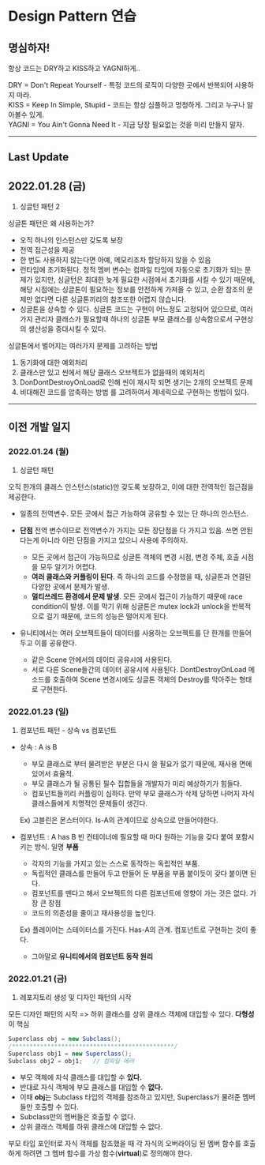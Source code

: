 # Design Pattern 연습

## 명심하자!
항상 코드는 DRY하고 KISS하고 YAGNI하게..

DRY = Don't Repeat Yourself     - 특정 코드의 로직이 다양한 곳에서 반복되어 사용하지 마라.\
KISS = Keep In Simple, Stupid   - 코드는 항상 심플하고 멍청하게. 그리고 누구나 알아볼수 있게.\
YAGNI = You Ain't Gonna Need It - 지금 당장 필요없는 것을 미리 만들지 말자.

---------------------------------------------------------------

## Last Update

## 2022.01.28 (금)

1. 싱글턴 패턴 2

싱글톤 패턴은 왜 사용하는가?

- 오직 하나의 인스턴스만 갖도록 보장
- 전역 접근성을 제공
- 한 번도 사용하지 않는다면 아예, 메모리조차 할당하지 않을 수 있음
- 런타임에 초기화된다. 정적 멤버 변수는 컴파일 타임에 자동으로 초기화가 되는 문제가 있지만, 싱글턴은 최대한 늦게 필요한 시점에서 초기화를 시킬 수 있기 때문에, 해당 시점에는 싱글톤이 필요하는 정보를 안전하게 가져올 수 있고, 순환 참조의 문제만 없다면 다른 싱글톤끼리의 참조또한 어렵지 않습니다.
- 싱글톤을 상속할 수 있다. 싱글톤 코드는 구현이 어느정도 고정되어 있으므로, 여러가지 관리자 클래스가 필요할때 하나의 싱글톤 부모 클래스를 상속함으로서 구현상의 생산성을 증대시킬 수 있다.


싱글톤에서 벌어지는 여러가지 문제를 고려하는 방법
1) 동기화에 대한 예외처리
2) 클래스만 있고 씬에서 해당 클래스 오브젝트가 없을때의 예외처리
3) DonDontDestroyOnLoad로 인해 씬이 재시작 되면 생기는 2개의 오브젝트 문제
4) 비대해진 코드를 압축하는 방법
를 고려하여서 제네릭으로 구현하는 방법이 있다.

------------------------------------------------------

## 이전 개발 일지

### 2022.01.24 (월)

1. 싱글턴 패턴

오직 한개의 클래스 인스턴스(static)만 갖도록 보장하고, 이에 대한 전역적인 접근점을 제공한다.
- 일종의 전역변수. 모든 곳에서 접근 가능하여 공유할 수 있는 단 하나의 인스턴스.

- **단점**
전역 변수이므로 전역변수가 가지는 모든 장단점을 다 가지고 있음. 쓰면 안된다는게 아니라 이런 단점을 가지고 있으니
사용에 주의하자.
	- 모든 곳에서 접근이 가능하므로 싱글톤 객체의 변경 시점, 변경 주체, 호출 시점을 모두 알기가 어렵다.
	- **여러 클래스와 커플링이 된다**. 즉 하나의 코드를 수정했을 때, 싱글톤과 연결된 다양한 곳에서 문제가 발생.
	- **멀티쓰레드 환경에서 문제 발생**. 모든 곳에서 접근이 가능하기 때문에 race condition이 발생. 이를 막기 위해 싱글톤은 mutex lock과 unlock을 반복적으로 걸기 때문에, 코드의 성능은 떨어지게 된다.

- 유니티에서는 여러 오브젝트들이 데이터를 사용하는 오브젝트를 단 한개를 만들어두고 이를 공유한다.

	- 같은 Scene 안에서의 데이터 공유시에 사용된다.
	- 서로 다른 Scene들간의 데이터 공유시에 사용된다. DontDestroyOnLoad 메소드를 호출하여 Scene 변경시에도 싱글톤 객체의 Destroy를 막아주는 형태로 구현한다.


### 2022.01.23 (일)

1. 컴포넌트 패턴 - 상속 vs 컴포넌트

- 상속 : A is B

	- 부모 클래스로 부터 물려받은 부분은 다시 쓸 필요가 없기 때문에, 재사용 면에 있어서 효율적.
	- 부모 클래스가 될 공통된 필수 집합들을 개발자가 미리 예상하기가 힘들다.
	- 컴포넌트들끼리 커플링이 심하다. 만약 부모 클래스가 삭제 당하면 나머지 자식 클래스들에게 치명적인 문제들이 생긴다.
	
	Ex) 고블린은 몬스터이다. Is-A의 관계이므로 상속으로 만들어야한다.


- 컴포넌트 : A has B
	빈 컨테이너에 필요할 때 마다 원하는 기능을 갖다 붙여 포함시키는 방식. 일명 **부품**

	- 각자의 기능을 가지고 있는 스스로 동작하는 독립적인 부품.
	- 독립적인 클래스를 만들어 두고 만들어 둔 부품을 부품 붙이듯이 갖다 붙이면 된다.
	- 컴포넌트를 뗀다고 해서 오브젝트의 다른 컴포넌트에 영향이 가는 것은 없다. 가장 큰 장점
	- 코드의 의존성을 줄이고 재사용성을 높인다.

	Ex) 플레이어는 스테이터스를 가진다. Has-A의 관계. 컴포넌트로 구현하는 것이 좋다.

	- 그야말로 **유니티에서의 컴포넌트 동작 원리**


### 2022.01.21 (금)

1. 레포지토리 생성 및 디자인 패턴의 시작

모든 디자인 패턴의 시작 => 하위 클래스를 상위 클래스 객체에 대입할 수 있다.
**다형성**이 핵심

```C#
Superclass obj = new Subclass();
/**********************************************/
Superclass obj1 = new Superclass();
Subclass obj2 = obj1;   // 컴파일 에러
```
- 부모 객체에 자식 클래스를 대입할 수 **있다.**
- 반대로 자식 객체에 부모 클래스를 대입할 수 **없다.**
- 이때 **obj**는 Subclass 타입의 객체를 참조하고 있지만, Superclass가 물려준 멤버들만 호출할 수 있다.
- Subclass만의 멤버들은 호출할 수 없다.
- 상위 클래스 객체를 하위 클래스에 대입할 수 없다.

부모 타입 포인터로 자식 객체를 참조했을 때 각 자식의 오버라이딩 된 멤버 함수를 호출하게 하려면 그 멤버 함수를 가상 함수(**virtual**)로 정의해야 한다.